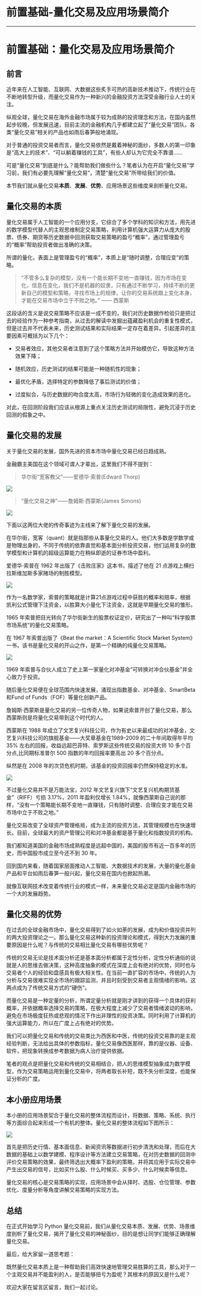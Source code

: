 
# 前置基础-量化交易及应用场景简介
---

# 前置基础：量化交易及应用场景简介

## 前言

近年来在人工智能、互联网、大数据这些炙手可热的高新技术推动下，传统行业在不断地转型升级，而量化交易作为一种新兴的金融投资方法深受金融行业人士的关注。

纵观全球，量化交易在海外金融市场属于较为成熟的投资理念和方法，在国内虽然起步较晚，但发展迅速，目前主流的金融机构几乎都建立起了“量化交易”团队，各类“量化交易”相关的产品也如雨后春笋般地涌现。

对于普通的投资交易者而言，量化交易依然是戴着神秘的面纱，多数人的第一印象是“高大上的技术”、“可以躺着赚钱的工具”，有些人却认为它完全不靠谱……

可是“量化交易”到底是什么？能帮助我们做些什么？笔者认为在开启“量化交易”学习前，我们有必要先理解“量化交易”，清楚“量化交易”所带给我们的价值。

本节我们就从量化交易**本质**、**发展**、**优势**、应用场景这些维度来剖析量化交易。

## 量化交易的本质

量化交易属于人工智能的一个应用分支，它综合了多个学科的知识和方法，用先进的数学模型代替人的主观思维制定交易策略，利用计算机强大运算力从庞大的股票、债券、期货等历史数据中回测获取交易策略的盈亏“概率”，通过管理盈亏的“概率”帮助投资者做出准确的决策。

所谓的量化，表面上是管理盈亏的“概率”，本质上是“随时调整，合理应变”的策略。

> “不管多么复杂的模型，没有一个能长期不变地一直赚钱，因为市场在变化，信息在变化，我们不是机器的奴隶，只有通过不断学习，持续不断的更新自己的模型和策略，寻找市场上的规律，让你的交易系统跟上变化本身，才能在交易市场中立于不败之地。” —— 西蒙斯

这段话的含义是说交易策略不应该是一成不变的，我们对历史数据作检验只是把过去的经验作为一种参考指南，从过去的解读中发掘出蕴藏盈利机会的重复性模式，但是过去并不代表未来，历史测试结果和实际结果一定存在着差异。引起差异的主要因素可概括为以下几个：

- 交易者效应，其他交易者注意到了这个策略方法并开始模仿它，导致这种方法效果下降；

- 随机效应，历史测试的结果可能是一种随机性的现象；

- 最优化矛盾，选择特定的参数降低了事后测试的价值；

- 过度拟合，与历史数据的吻合度太高，市场行为轻微的变化造成效果的恶化。

对此，在回测阶段我们应该从根源上重点关注历史测试的局限性，避免沉浸于历史回测的假象之中。

## 量化交易的发展

关于量化交易的发展，国外先进的资本市场中量化交易已经日趋成熟。

金融霸主美国在这个领域可谓人才辈出，这里我们不得不提到：

> 华尔街“宽客教父”——爱德华·索普\(Edward Thorp\)

![](https://p1-jj.byteimg.com/tos-cn-i-t2oaga2asx/gold-user-assets/2020/4/18/1718bb45d0b24ca2~tplv-t2oaga2asx-image.image)

> “量化交易之神”——詹姆斯·西蒙斯\(James Simons\)

![](https://p1-jj.byteimg.com/tos-cn-i-t2oaga2asx/gold-user-assets/2020/4/18/1718bb57ef5966d6~tplv-t2oaga2asx-image.image)

下面以这两位大佬的传奇事迹为主线来了解下量化交易的发展。

在华尔街，宽客（quant）就是指那些从事量化交易的人。他们大多数是学数学或是物理出身的，不同于传统的依靠直觉和基本面分析投资交易，他们运用复杂的数学模型和计算机的超级运算能力在稍纵即逝的证券市场中盈利。

爱德华·索普在 1962 年出版了《击败庄家》这本书，描述了他在 21 点游戏上横扫拉斯维加斯多家赌场的制胜模型。

![](https://p1-jj.byteimg.com/tos-cn-i-t2oaga2asx/gold-user-assets/2020/4/18/1718bb792638ba20~tplv-t2oaga2asx-image.image)

作为一名数学家，索普的策略就是计算21点游戏过程中获胜的概率和赔率，根据凯利公式管理下注资金，以胜算大小量化下注资金，这就是早期量化交易的雏形。

1965 年索普把目光转向了华尔街新生的股票权证定价，研究出了一种叫“科学股票市场系统”的量化交易策略。

在 1967 年索普出版了《Beat the market：A Scientific Stock Market System》一书，该书是量化交易的开山之作，是第一个精确的纯量化交易策略。

![](https://p1-jj.byteimg.com/tos-cn-i-t2oaga2asx/gold-user-assets/2020/4/18/1718bc288e77e388~tplv-t2oaga2asx-image.image)

1969 年索普与合伙人成立了史上第一家量化对冲基金“可转换对冲合伙基金”并全心致力于投资。

随后量化交易便在全球范围内快速发展，涌现出指数基金、对冲基金、SmartBeta 和Fund of Funds（FOF）等量化创新产品。

詹姆斯·西蒙斯是量化交易的另一位传奇人物，如果说索普开创了量化交易，那么西蒙斯则是将量化交易带到这个时代的人。

西蒙斯在 1988 年成立了文艺复兴科技公司，作为有史以来最成功的对冲基金，文艺复兴科技公司的旗舰基金——大奖章基金在1989-2009 的二十年间取得年平均 35\% 左右的回报，收益远超巴菲特、索罗斯这些传统交易的投资大师 10 多个百分点,比同期标准普尔 500 指数的年均回报率要高出 20 多个百分点。

纵然是在 2008 年的次贷危机时期，该基金的投资回报率仍然保持稳定的水准。

![](https://p1-jj.byteimg.com/tos-cn-i-t2oaga2asx/gold-user-assets/2020/4/18/1718bc44876b4d4a~tplv-t2oaga2asx-image.image)

不过量化交易并不是万能法宝，2012 年文艺复兴旗下“文艺复兴机构期货基金”（RIFF）亏损 3.17\%，2011 年盈利仅增长 1.84\%，就像西蒙斯自己说的那样，“没有一个策略能长期不变地一直赚钱，只有随时调整、合理应变才能在交易市场中立于不败之地。”

量化交易改变了全球资产管理格局，成为主流的投资方法，其管理规模也在快速增长。目前，全球最大的资产管理公司和对冲基金都是基于量化和指数投资的机构。

我们都知道美国的金融市场成熟程度是远超中国的，美国的股市有近一百多年的历史，而中国股市成立至今还不到 30 年。

回到国内来看，随着国家层面推动人工智能、大数据技术的发展，大量的量化基金产品和平台如雨后春笋一般兴起，量化交易在国内也掀起热潮。

就像互联网技术改变着传统行业的模式一样，未来量化交易必定是国内金融市场的一个大的发展趋势。

## 量化交易的优势

在过去的全球金融市场中，量化交易得到了如火如荼的发展，成为和价值投资并列的两大投资理论之一。那么量化交易这种新的投资理论和模式，得到大力发展的重要原因是什么呢？与传统的交易相比量化交易有哪些优势呢？

传统的交易无论是技术面分析还是基本面分析都属于定性分析，定性分析通俗的说就是人的思维去做决策，这种高度抽象的模式在深度上会有绝对的优势，同时也与交易者个人的经验和盘感具有极大相关性。在当前一直扩容的市场中，传统的人为分析与交易很难实现全市场的跟踪监测，并且时刻受到交易者主观情绪的影响。这两点成为了传统交易方式的“硬伤”。

而量化交易是一种定量的分析，所谓定量分析就是刚才讲到的获得一个具体的获利概率，并依据概率选择交易的策略，在极大程度上减少了交易者情绪波动的影响，避免在市场极度狂热或悲观的情况下作出非理性的投资决策。同时利用了计算机的强大运算能力，所以在广度上占有绝对的优势。

我们可以把量化交易和传统的交易类比为西医和中医，传统的投资交易靠的是主观经验判断，无法给出具体的参数指标，量化交易像西医那样，靠的是仪器、设备、软件，把现象转换成参考数据为病人治疗提供依据。

笔者的观点是把量化交易和传统的交易相结合，把人的思维模型抽象成为数学模型，作为交易策略运用到量化交易中，将两者取长补短，既不失分析深度，也能保证分析的广度。

## 本小册应用场景

本小册的应用场景契合于量化交易的整体流程而设计，将数据、策略、系统、执行等方面综合起来形成一个有机的整体。量化交易的整体流程如下图所示：

![](https://p1-jj.byteimg.com/tos-cn-i-t2oaga2asx/gold-user-assets/2019/3/17/1698ae6ef334a460~tplv-t2oaga2asx-image.image)

首先是把历史行情、基本面信息、新闻资讯等数据进行初步清洗和处理，而后在大数据的基础上以数学建模、程序设计等方法建立交易策略，在对历史数据的回测中评价交易策略的效果，最终筛选出大概率下盈利的策略，并将其应用于实际交易中产生出交易的信号，比如买什么股、什么时候买、买多少、什么时候卖等信息。

量化交易的核心是交易策略的实现，应用场景中会从择时、选股、仓位管理、参数优化、度量分析等角度讲解交易策略的实现方法。

## 总结

在正式开始学习 Python 量化交易前，我们从量化交易本质、发展、优势、场景维度剖析了量化交易，揭开了量化交易的神秘面纱，目的是想让同学们能够正确理解量化交易。

最后，给大家留一道思考题：

既然量化交易本质上是一种帮助我们高效快速地管理交易胜算的工具，那么对于一个主观交易并不能盈利的人，是否能够扭亏为盈呢？其根本的原因又是什么呢？

欢迎大家在留言区留言，我们一起讨论。
    